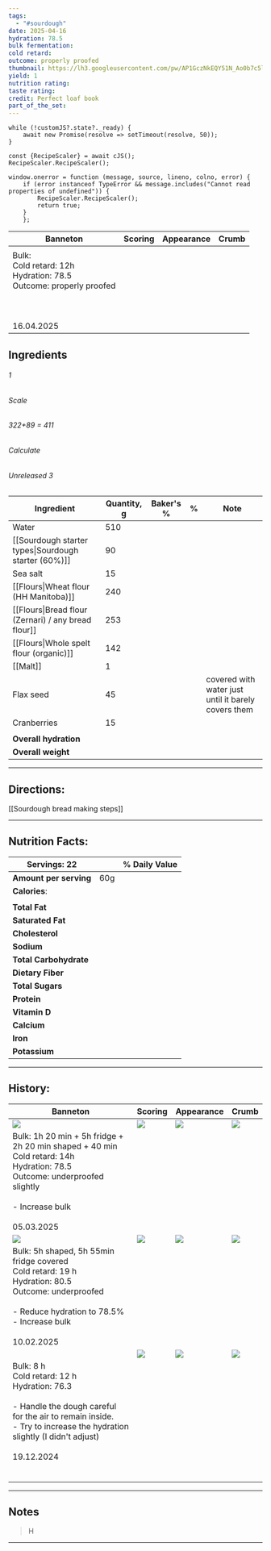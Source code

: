 ```yaml
---
tags:
  - "#sourdough"
date: 2025-04-16
hydration: 78.5
bulk fermentation: 
cold retard: 
outcome: properly proofed
thumbnail: https://lh3.googleusercontent.com/pw/AP1GczNkEQY51N_Ao0b7c5lL1wTrwhM_EMeFcQksGkiLVychrE9AOp_L6FSlMsB8iO3tbe1Gb5CGFFNhIYr-0N026BRZiGT10qv_w9DqSm-FGr2NHTsyoL8MSetCCe05Hhx7GpYD7-73c1SXzwktIApmDUSC=w1145-h858-s-no-gm?authuser=0
yield: 1
nutrition rating: 
taste rating: 
credit: Perfect loaf book
part_of_the_set:
---
```

```dataviewjs
while (!customJS?.state?._ready) { 
	await new Promise(resolve => setTimeout(resolve, 50)); 
} 

const {RecipeScaler} = await cJS();
RecipeScaler.RecipeScaler();

window.onerror = function (message, source, lineno, colno, error) {
	if (error instanceof TypeError && message.includes("Cannot read properties of undefined")) {
		RecipeScaler.RecipeScaler();
		return true;
	}
    };
```

| Banneton                                                                                             | Scoring | Appearance | Crumb |
| ---------------------------------------------------------------------------------------------------- | ------- | ---------- | ----- |
|                                                                                                      |         |            |       |
| Bulk: <br>Cold retard: 12h<br>Hydration: 78.5<br>Outcome: properly proofed<br><br><br><br>16.04.2025 |         |            |       |



## Ingredients

###### 1
###### Scale
###### 322+89 = 411
###### Calculate
###### Unreleased 3

| Ingredient                                           | Quantity, g | Baker's % | %   | Note                                                |
| ---------------------------------------------------- | ----------- | --------- | --- | --------------------------------------------------- |
| Water                                                | 510         |           |     |                                                     |
| [[Sourdough starter types\|Sourdough starter (60%)]] | 90          |           |     |                                                     |
| Sea salt                                             | 15          |           |     |                                                     |
| [[Flours\|Wheat flour (HH Manitoba)]]                | 240         |           |     |                                                     |
| [[Flours\|Bread flour (Zernari) / any bread flour]]  | 253         |           |     |                                                     |
| [[Flours\|Whole spelt flour (organic)]]              | 142         |           |     |                                                     |
| [[Malt]]                                             | 1           |           |     |                                                     |
| Flax seed                                            | 45          |           |     | covered with water just until it barely covers them |
| Cranberries                                          | 15          |           |     |                                                     |
|                                                      |             |           |     |                                                     |
| **Overall hydration**                                |             |           |     |                                                     |
| **Overall weight**                                   |             |           |     |                                                     |





---
## Directions:

[[Sourdough bread making steps]]


---
## Nutrition Facts:

| **Servings:** 22       |       | % Daily Value |
| ---------------------- | ----- | ------------- |
| **Amount per serving** | 60g   |               |
| **Calories**:          |       |               |
|                        |       |               |
| **Total Fat**          |       |               |
| **Saturated Fat**      |       |               |
| **Cholesterol**        |       |               |
| **Sodium**             |       |               |
| **Total Carbohydrate** |       |               |
| **Dietary Fiber**      |       |               |
| **Total Sugars**       |       |               |
| **Protein**            |       |               |
| **Vitamin D**          |       |               |
| **Calcium**            |       |               |
| **Iron**               |       |               |
| **Potassium**          |       |               |

---
## History:

| Banneton                                                                                                                                                                                                                             | Scoring                                                                                                                                                                                                                              | Appearance                                                                                                                                                                                                                           | Crumb                                                                                                                                                                                                                                |
| ------------------------------------------------------------------------------------------------------------------------------------------------------------------------------------------------------------------------------------ | ------------------------------------------------------------------------------------------------------------------------------------------------------------------------------------------------------------------------------------ | ------------------------------------------------------------------------------------------------------------------------------------------------------------------------------------------------------------------------------------ | ------------------------------------------------------------------------------------------------------------------------------------------------------------------------------------------------------------------------------------ |
| ![](https://lh3.googleusercontent.com/pw/AP1GczMK__jWiaJgQgEE-Wqb1fSMKPZMDTLmro3LtTACz1Cc_eG9aAQIQD2y8aTJNpU2uw5kUt7rQk45kBp2-SRbU-4FRqvnPSxVIn_GGaS_jgC4935qTHckJBWb79PGOCLegQOQa7291yg9u4lRnvHCPD-M=w1145-h858-s-no-gm?authuser=0) | ![](https://lh3.googleusercontent.com/pw/AP1GczPXgp1XFxRwfsOjvjqJfui_qFhzZ3BOwAOGdHj1rX1AN0F4xQLygnLf8kKeXANTpy8K3HQtKSt9XCz_rmDk3_TStMuLP8JCHdz5dshvqqHXMn55ClyLj6SUjXRaNiBNCSLxIfGh0j0Fd-UqcuDCr3od=w673-h858-s-no-gm?authuser=0)  | ![](https://lh3.googleusercontent.com/pw/AP1GczNkEQY51N_Ao0b7c5lL1wTrwhM_EMeFcQksGkiLVychrE9AOp_L6FSlMsB8iO3tbe1Gb5CGFFNhIYr-0N026BRZiGT10qv_w9DqSm-FGr2NHTsyoL8MSetCCe05Hhx7GpYD7-73c1SXzwktIApmDUSC=w1145-h858-s-no-gm?authuser=0) | ![](https://lh3.googleusercontent.com/pw/AP1GczPXpbDPLO5MJrpXpLQdeFChjFzI7IJTk0xtOlmrQ7U-6oXnjeWchuo1Y6Tml05aFThFIEpO9D_t7dyBfM-DO19TNLSaAxiOmIrc3YbtdP4kn_dImnRXfXCYD5sF4z6yFsXrfgC8fRBUHYhvyJb7ZitZ=w1145-h858-s-no-gm?authuser=0) |
| Bulk: 1h 20 min + 5h fridge + 2h 20 min shaped + 40 min <br>Cold retard: 14h<br>Hydration: 78.5<br>Outcome: underproofed slightly<br><br>- Increase bulk<br><br>05.03.2025                                                           |                                                                                                                                                                                                                                      |                                                                                                                                                                                                                                      |                                                                                                                                                                                                                                      |
| ![](https://lh3.googleusercontent.com/pw/AP1GczNScgVjMRxyShUunz8_ZWcVYlm-ytKMlrU69vlyB2aqE7AfJEOEjbdG8iWbDqVzA5SRVD_S-egosiJyI5-OM5sHo-4B2p3tYukKnS6zAoLGy4oAeL-k7H6CWwSEATYHAZYmoEV0HxO7GbGllp227xRq=w1280-h960-s-no-gm?authuser=0) | ![](https://lh3.googleusercontent.com/pw/AP1GczMLXFGXuzcHt3eXfb9LmvLjXOyu7_1VPyh3-gguQH0U2mjawvl96ohOzY3EB8FONsgkcvzIYz7eYYDTiBsYmQVqixLX-MsspAFWICM0iYowCYcj5eBFi6PtC44e_cjvq9y37Fq6awSrrePFq2pJuz87=w816-h1039-s-no-gm?authuser=0) | ![](https://lh3.googleusercontent.com/pw/AP1GczNd9PP_uuKumDXSzuTO07Km7h1XBZcCAxJlZz1HVemB5ToqNMOBj0bxTelNUWMG23j2r5J_l2J4TlquwrXbLgIfR-CJbUOM-mYuE6qsjljaLq5WyFSrnbltBoWHKUp9sFDtgwJI85sV2ASz3bX1wqwe=w1280-h960-s-no-gm?authuser=0) | ![](https://lh3.googleusercontent.com/pw/AP1GczOVnfbVGaE631xzznje-VKNoNCO5_iLLtzjv0LSRiLcndZfygZXydCtT3GGJ57UPOTZ0gjw-4I7B_TpCQhTRUtczL77rFoaenq0QKdvFq-yfJZFY6lSd6LWxQa3hPfMDfVAfpyPYgguL8x-16_6rAXl=w1280-h960-s-no-gm?authuser=0) |
| Bulk: 5h shaped, 5h 55min fridge covered<br>Cold retard: 19 h<br>Hydration: 80.5<br>Outcome: underproofed<br><br>- Reduce hydration to 78.5%<br>- Increase bulk<br><br>10.02.2025                                                    |                                                                                                                                                                                                                                      |                                                                                                                                                                                                                                      |                                                                                                                                                                                                                                      |
|                                                                                                                                                                                                                                      | ![](https://lh3.googleusercontent.com/pw/AP1GczOZcFANa9UY6ZyyzSt6H6A--W1Zdt4eYof2iv_cKb82xQpwtZJ9RJsg7qiPWe6uDlypK-ey4m2DfbSP0CkgLpKwbcHfgL73_OXM0Oa0Mo5hP7_jNcos3spFg6pj-R7M1q7STXN9PJxL4PWBPlRHEmrY=w643-h858-s-no-gm?authuser=0)  | ![](https://lh3.googleusercontent.com/pw/AP1GczO4RC47zMZK-xORnn4zETr_gxvxm7OnndT7_LVZr3OtNH0fX79FdAOIki2cTJv9PFznjrOHV85r4qbvlRS9wNpgSv6kMtXspTEvKW60uQ0au7LbF3yhIS7eLtieqXvTHYc-HdUz4mcb0ZE_WE-QSZ3a=w1145-h858-s-no-gm?authuser=0) | ![](https://lh3.googleusercontent.com/pw/AP1GczMHVdsiLv9doOTmBe5TSf-BcGvAA-1Kcii3_yHfqgfv4qiKVrQW1awIUk254wcmM4DQgrQ4N_-KPYggP0cgvWY0TCIKSpLmP6w5wII55KHBYwcaFMiw1hzip7al8tdOQ8e0FcUxzmv1_FIQmL1k00Ie=w1145-h858-s-no-gm?authuser=0) |
| Bulk: 8 h<br>Cold retard: 12 h<br>Hydration: 76.3<br><br>- Handle the dough careful for the air to remain inside.<br>- Try to increase the hydration slightly (I didn't adjust)<br><br>19.12.2024                                    |                                                                                                                                                                                                                                      |                                                                                                                                                                                                                                      |                                                                                                                                                                                                                                      |
|                                                                                                                                                                                                                                      |                                                                                                                                                                                                                                      |                                                                                                                                                                                                                                      |                                                                                                                                                                                                                                      |
|                                                                                                                                                                                                                                      |                                                                                                                                                                                                                                      |                                                                                                                                                                                                                                      |                                                                                                                                                                                                                                      |
|                                                                                                                                                                                                                                      |                                                                                                                                                                                                                                      |                                                                                                                                                                                                                                      |                                                                                                                                                                                                                                      |
|                                                                                                                                                                                                                                      |                                                                                                                                                                                                                                      |                                                                                                                                                                                                                                      |                                                                                                                                                                                                                                      |
|                                                                                                                                                                                                                                      |                                                                                                                                                                                                                                      |                                                                                                                                                                                                                                      |                                                                                                                                                                                                                                      |
|                                                                                                                                                                                                                                      |                                                                                                                                                                                                                                      |                                                                                                                                                                                                                                      |                                                                                                                                                                                                                                      |

---
## Notes

> H

---



